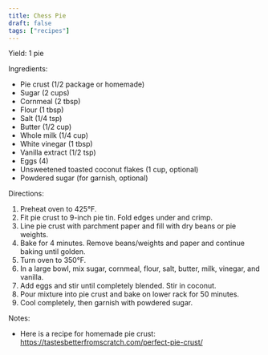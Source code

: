 ```yaml
---
title: Chess Pie
draft: false
tags: ["recipes"]
---
```


Yield: 1 pie

Ingredients:
- Pie crust (1/2 package or homemade)
- Sugar (2 cups)
- Cornmeal (2 tbsp)
- Flour (1 tbsp)
- Salt (1/4 tsp)
- Butter (1/2 cup)
- Whole milk (1/4 cup)
- White vinegar (1 tbsp)
- Vanilla extract (1/2 tsp)
- Eggs (4)
- Unsweetened toasted coconut flakes (1 cup, optional)
- Powdered sugar (for garnish, optional)

Directions:
1) Preheat oven to 425°F.
2) Fit pie crust to 9-inch pie tin. Fold edges under and crimp.
3) Line pie crust with parchment paper and fill with dry beans or pie weights.
4) Bake for 4 minutes. Remove beans/weights and paper and continue baking until golden.
5) Turn oven to 350°F.
6) In a large bowl, mix sugar, cornmeal, flour, salt, butter, milk, vinegar, and vanilla.
7) Add eggs and stir until completely blended. Stir in coconut.
8) Pour mixture into pie crust and bake on lower rack for 50 minutes.
9) Cool completely, then garnish with powdered sugar.

Notes:
- Here is a recipe for homemade pie crust: https://tastesbetterfromscratch.com/perfect-pie-crust/
